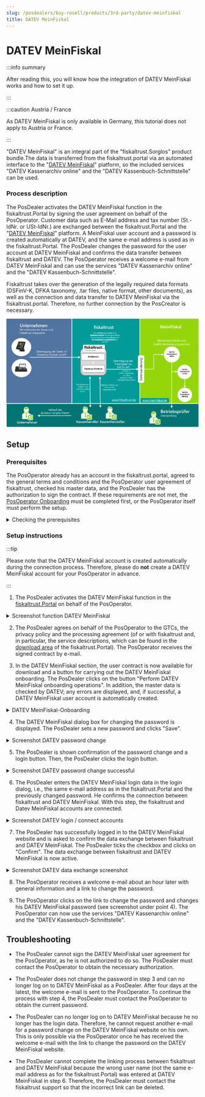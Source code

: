 ```yaml
---
slug: /posdealers/buy-resell/products/3rd-party/datev-meinfiskal
title: DATEV MeinFiskal
---
```

# DATEV MeinFiskal

:::info summary

After reading this, you will know how the integration of DATEV MeinFiskal works and how to set it up.

:::

:::caution Austria / France

As DATEV MeinFiskal is only available in Germany, this tutorial does not apply to Austria or France.

:::

 "DATEV MeinFiskal" is an integral part of the "fiskaltrust.Sorglos" product bundle.The data is transferred from the fiskaltrust.portal via an automated interface to the "[DATEV MeinFiskal](https://www.meinfiskal.de/)" platform, so the included services "DATEV Kassenarchiv online" and the "DATEV Kassenbuch-Schnittstelle" can be used.

### Process description

The PosDealer activates the DATEV MeinFiskal function in the fiskaltrust.Portal by signing the user agreement on behalf of the PosOperator.
Customer data such as E-Mail address and tax number (St.-ldNr. or USt-ldNr.) are exchanged between the fiskaltrust.Portal and the "[DATEV MeinFiskal](https://www.meinfiskal.de/)" platform. A MeinFiskal user account and a password is created automatically at DATEV, and the same e-mail address is used as in the fiskaltrust.Portal. 
The PosDealer changes the password for the user account at DATEV MeinFiskal and confirms the data transfer between fiskaltrust and DATEV. The PosOperator receives a welcome e-mail from DATEV MeinFiskal and can use the services "DATEV Kassenarchiv online" and the "DATEV Kassenbuch-Schnittstelle".

Fiskaltrust takes over the generation of the legally required data formats (DSFinV-K, DFKA taxonomy, .tar files, native format, other documents), as well as the connection and data transfer to DATEV MeinFiskal via the fiskaltrust.portal. Therefore, no further connection by the PosCreator is necessary.

![MeinFiskal_Prozess](../../images/meinFiskal_Schnittstellen.png)

## Setup

### Prerequisites

The PosOperator already has an account in the fiskaltrust.portal, agreed to the general terms and conditions and the PosOperator user agreement of fiskaltrust, checked his master data, and the PosDealer has the authorization to sign the contract. If these requirements are not met, the [PosOperator Onboarding](https://docs.fiskaltrust.cloud/docs/posdealers/rollout-doc/invitation-management) must be completed first, or the PosOperator itself must perform the setup.

<details>
  <summary>Checking the prerequisites</summary>  

  Sign contract permission
    1. Log in to the fiskaltrust.Portal as a PosDealer. 
    2. Go to PosOperator -> Overview. 
    3. If necessary, enter filter criteria to narrow the search results and select Search. 
    4. Check with the icon at Permissions if the sign contract is active.
    5. If the permission is not active, contact the PosOperator to give it to you.
    6. Close the dialog box by clicking "OK". 
  
  Master data
    1. Select the link at Name and go to the account of the PosOperator.
    2. Select Company -> Master data.
    3. Check if every mandatory field like Name* or Address* is filled in. 
    4. Check that no blanks have been entered before or after. 
    5. Check whether you can successfully perform a validity check with either St.-ldNr. or USt-ldNr.
    6. Save your entries with "Save". 

</details>

### Setup instructions

:::tip

Please note that the DATEV MeinFiskal account is created automatically during the connection process. Therefore, please do **not** create a DATEV MeinFiskal account for your PosOperator in advance.

:::

1. The PosDealer activates the DATEV MeinFiskal function in the [fiskaltrust.Portal](https://portal-sandbox.fiskaltrust.de/AccountProfile) on behalf of the PosOperator.

  <details>
  <summary>Screenshot function DATEV MeinFiskal</summary>.  

  ![Rolle_Datev_MeinFiskal](../../images/Rolle_Datev_MeinFiskal.png)

  </details>

2. The PosDealer agrees on behalf of the PosOperator to the GTCs, the privacy policy and the processing agreement (of or with fiskaltrust and, in particular, the service descriptions, which can be found in the [download area](https://portal.fiskaltrust.de/AccountProfile/Download) of the fiskaltrust.Portal). The PosOperator receives the signed contract by e-mail.

3. In the DATEV MeinFiskal section, the user contract is now available for download and a button for carrying out the DATEV MeinFiskal onboarding. The PosDealer clicks on the button "Perform DATEV MeinFiskal onboarding operations". In addition, the master data is checked by DATEV; any errors are displayed, and, if successful, a DATEV MeinFiskal user account is automatically created.

  <details>
  <summary>DATEV MeinFiskal-Onboarding </summary>  

  ![Rolle_Datev_MeinFiskal](../../images/DATEV_Onboarding.png)

  </details>

4. The DATEV MeinFiskal dialog box for changing the password is displayed. The PosDealer sets a new password and clicks "Save".

  <details>
  <summary>Screenshot DATEV password change</summary>  

  ![DATEV_Passwort_ändern](../../images/DATEV_PW_Change_Dialog.png)

  </details>

5. The PosDealer is shown confirmation of the password change and a login button. Then, the PosDealer clicks the login button.

  <details>
  <summary>Screenshot DATEV password change successful</summary>  

  ![DATEV_Passwort_erfolgreich](../../images/DATEV_PW_Change_Success.png)

  </details>

6. The PosDealer enters the DATEV MeinFiskal login data in the login dialog, i.e., the same e-mail address as in the fiskaltrust.Portal and the previously changed password. He confirms the connection between fiskaltrust and DATEV MeinFiskal. With this step, the fiskaltrust and Datev MeinFiskal accounts are connected. 

  <details>
  <summary>Screenshot DATEV login / connect accounts</summary>  

  ![DATEV_Consent](../../images/DATEV_Login_Dialog.png)

  </details>

7. The PosDealer has successfully logged in to the DATEV MeinFiskal website and is asked to confirm the data exchange between fiskaltrust and DATEV MeinFiskal. The PosDealer ticks the checkbox and clicks on "Confirm". The data exchange between fiskaltrust and DATEV MeinFiskal is now active. 

  <details>
  <summary>Screenshot DATEV data exchange screenshot</summary>  

  ![DATEV_Approval](../../images/DATEV_Data_exchange.png)

  </details>


8. The PosOperator receives a welcome e-mail about an hour later with general information and a link to change the password.

9. The PosOperator clicks on the link to change the password and changes his DATEV MeinFiskal password (see screenshot under point 4). 
The PosOperator can now use the services "DATEV Kassenarchiv online" and the "DATEV Kassenbuch-Schnittstelle".

## Troubleshooting

- The PosDealer cannot sign the DATEV MeinFiskal user agreement for the PosOperator, as he is not authorized to do so. The PosDealer must contact the PosOperator to obtain the necessary authorization.

- The PosDealer does not change the password in step 3 and can no longer log on to DATEV MeinFiskal as a PosDealer. After four days at the latest, the welcome e-mail is sent to the PosOperator. To continue the process with step 4, the PosDealer must contact the PosOperator to obtain the current password.

- The PosDealer can no longer log on to DATEV MeinFiskal because he no longer has the login data. Therefore, he cannot request another e-mail for a password change on the DATEV MeinFiskal website on his own. This is only possible via the PosOperator once he has received the welcome e-mail with the link to change the password on the DATEV MeinFiskal website.

- The PosDealer cannot complete the linking process between fiskaltrust and DATEV MeinFiskal because the wrong user name (not the same e-mail address as for the fiskaltrust.Portal) was entered at DATEV MeinFiskal in step 6. Therefore, the PosDealer must contact the fiskaltrust support so that the incorrect link can be deleted.